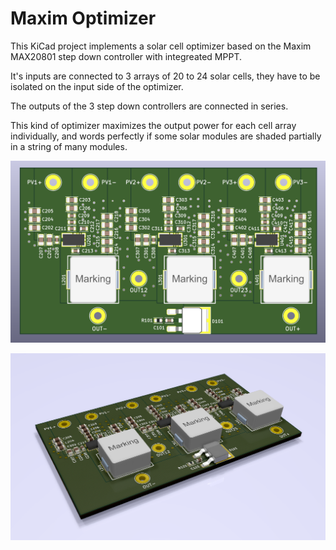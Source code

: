 # Maxim Optimizer

This KiCad project implements a solar cell optimizer based on the Maxim MAX20801 step down controller with integreated MPPT. 

It's inputs are connected to 3 arrays of 20 to 24 solar cells, they have to be isolated on the input side of the optimizer. 

The outputs of the 3 step down controllers are connected in series. 

This kind of optimizer maximizes the output power for each cell array individually, and words perfectly if some solar modules are shaded partially in a string of many modules. 

![2D rendering](rendering/rendering-2d.png)

![3D rendering](rendering/rendering-3d.png)

